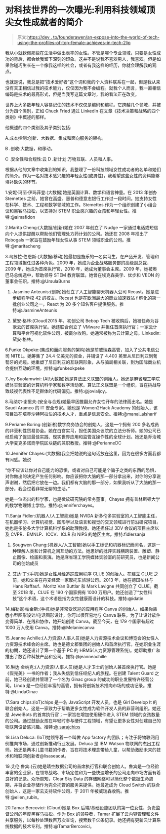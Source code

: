 # 对科技世界的一次曝光:利用科技领域顶尖女性成就者的简介

> 原文:[https://dev . to/founderawen/an-expose-into-the-world-of-tech-using-the-profiles-of-top-female-achieves-in-tech-2lip](https://dev.to/founderawen/an-expose-into-the-world-of-tech-using-the-profiles-of-top-female-achievers-in-tech-2lip)

我从小就钦佩那些在生活中做出表率的女性。不管是哪个专业领域，只要是女性成功的背后，都会给我留下深刻的印象。这并不是说我不喜欢男人，我喜欢。但是如果你碰巧生长在一个像我这样的社会，或者有我这样的经历，你就会理解我的观点。

也就是说，我总是把“技术爱好者”这个词和我的个人资料联系在一起，但是我从来没有真正相信过我的技术能力，仅仅因为我不会编程。就我个人而言，我一直相信编码是技术的最高形式，但是当我写这篇文章时，我的看法正在改变。

世界上大多数年轻人容易记住的技术不仅仅是编码和编程。它跨越几个领域，并被分为四个类别，正如 Chuck Fried 通过 LinkedIn 在文章《技术决策和战略的四个类别》中概述的那样。

他概述的四个类别及其子类别包括:

A.成本控制:创新、大数据、集成和面向服务的架构。

B .创收:大数据，和移动。

C .安全性和合规性:云
D .新计划:万物互联、人员和人事。

根据从他的文章中收集到的知识，我整理了一份科技领域女性成功者的名单和她们的简介。作为一名对技术感兴趣的年轻女性(或男性)，我希望这些女性的资料能够填补缺失的环节。

1.安妮·玛丽·伊玛菲登:(大数据)她是英国计算、数学和语言神童。在 2013 年创办 Stemettes 之前，她曾在高盛、惠普和德意志银行工作过一段时间。她支持女性在科学、技术、工程和数学领域的工作。Stemettes 作为一个组织创建了小组会议和黑客马拉松，以支持对 STEM 职业感兴趣的女孩和年轻女性。推特:@aimafidon

2.Marita Cheng:(大数据/创新)她在 2007 年创立了 Nudge 一家通过电话或短信向个人提供提醒以帮助他们管理处方药计划的公司。她还在 2008 年推出了 Robogals 一家旨在鼓励年轻女性从事 STEM 领域职业的公司。推特:@maritacheng

3.乌苏拉·伯恩斯:(大数据/移动)她最初是施乐的一名实习生，在产品开发、管理和工程领域担任过各种角色。2009 年，她成为企业战略服务部的高级副总裁，2009 年，她成为首席执行官，2010 年，她成为董事会主席。2009 年，她被奥巴马总统选中，帮助领导 STEM 教育联盟。她曾在埃克森美孚、优步和 VEON 的董事会任职。推特:@UrsulaBurns

1.  Jasmine Anteunis:(创新)她创立了人工智能聊天机器人公司 Recast。她是进步编程学校 42 的校友。Recast 也是在欧洲最大的商业加速器站 f 孵化的第一批创业公司之一，React 为 20 多个知名客户提供服务。推特:@JasmineAnteunis

2.  黛安·格林:(Cloud)2015 年，初创公司 Bebop Tech 被收购后，她被任命为谷歌云的首席执行官。她还联合创立了 VMware 并担任首席执行官；一家云计算和平台可视化软件公司，被戴尔收购。她通常被称为云计算之母。Linkedin:黛安·格林。

6.Funke Okpeke:(集成和面向服务的架构)她是前威瑞森高管，加入了公共电信公司 NITEL。她筹集了 24.4 亿美元的资金，并铺设了 4.400 英里从尼日利亚到葡萄牙的光缆。她重塑了尼日利亚的互联网形象，从与骗局相关联，到为国际商业机会提供互动的环境。推特:@funkeokpeke

7.Joy Buolamwini: (AI/大数据)她是算法正义联盟的创始人。她还是麻省理工学院媒体实验室的计算机科学家和数字活动家。算法正义联盟是一个组织，旨在挑战导致歧视代表性不足群体的代码偏见。推特:@jovialjoy。

8.马纳尔·谢里夫:(安全与合规)她最早因推翻允许女性开车的法律而出名。她是 Saudi Aramco 的 IT 安全专家。她也是 Women2Hack Academy 的创始人，该项目旨在培养沙特阿拉伯的技术人才，重点是信息安全。推特:@manal_alsharif

9.Periame Boring:(创新者)数字商务协会的创始人，这是一个拥有 200 多名成员的非营利性贸易协会。她在白宫实习，担任美国众议院的立法分析师。她的公司已经启动了促进最佳实践、现实世界应用和监管互操作性的全球计划。她还是乔治城大学麦克多诺商学院区块链的兼职教授。推特:@PerianneDC

10.Jennifer Chayes:(大数据)我会把她说的这句话放在这里，因为在很多方面我都有同感。她说

“你不应该让你对自己能力的恐惧，或者对自己可能是个骗子之类的东西的恐惧，对你做出的决定产生任何影响。你应该把你大脑的那一部分拿出来，对你的分享说声谢谢，然后把它放在一边。我们都有大脑的那一部分，如果我听从了大脑的那一部分，我会过着非常无聊的生活。”

她是一位杰出的科学家，也是微软研究院的常务董事。Chayes 拥有普林斯顿大学的数学物理博士学位。推特:@jenniferchayes。

11.Sanja Fidler:(机器人/人工智能)她是 NVIDA 新多伦多实验室的人工智能主任，在机器学习、计算机视觉、图形学以及语言和视觉的交叉领域进行前沿研究项目。她也是多伦多大学计算机科学系的助理教授。她还担任过 3DV 会议的项目主席以及 CVPR、EMNLP、ICCV、ICLR 和 NIPS 的地区主席。推特:fidlersanja

1.  Sougwen Chung:(机器人/人工智能)她以手工标记和机器标记而闻名，这是一种理解人类和计算机之间互动的方法。她思辨的批评实践横跨装置、雕塑、静止图像、绘画和表演。她是麻省理工学院媒体实验室的前研究员，也是新闻公司的创始成员

2.  艾达·丁:(手机)她是女性月经追踪应用程序 CLUE 的创始人。在建立 CLUE 之前，她和父亲在丹麦经营一家摩托车旅游公司。2013 年，她在德国柏林与 Hans Raffauf、Moritz Van Buttlar 和 Mark Lavigne 共同创立了 CLUE。截至 2018 年，CLUE 在 190 个国家拥有 1000 万用户。她还创造了“女性科技”这个术语，这个术语是指为女性健康而设计的科技。推特:@idatin

14.梅勒妮·帕金斯:(手机)她是非常受欢迎的应用程序 Canva 的创始人。如果你熟悉小型图形设计/电话图形设计，你可以很容易地与 Canva 联系。为了让设计软件变得简单、在线和协作，她开始创建 Canva。截至今天，在 179 个国家有超过 1000 万人使用 Canva。推特:@Melaniecanva

15.Jeanne Achille:(人力资源/人事人员)她是人力资源技术会议和博览会的女性人力资源技术峰会的主席。她也是德文郡集团的创始人和首席执行官。在她职业生涯的初期，她还设计了第一个基于 PC 的 HRMS(人力资源管理系统)。她帮助推广和推出了数百种科技产品和公司。推特:@jeanneachille

16.琳达·金纳克:(人力资源/人事人员)她是人才卫士的创始人兼首席执行官。她是《假完美》一书的作者；我从失信到信任经纪人的旅程。在创建 Talent Guard 之前，她已经创建并管理了一个名为 Ginac group 的成功的职业发展特许经营公司。Linda 是一位经验丰富的高管，拥有将创新技术推向市场的成功记录。推特:@LindaGinac

17.Sara chips:(IoT)chips 是一名 JavaScript 开发人员，也是 Girl Develop It 的联合创始人，这是一家致力于帮助更多女性成为软件开发人员的非营利组织。她还是 JewelBots 的首席执行官；一家旨在增加使用硬件进入 STEM 领域的女孩数量的公司。通过鼓励女孩在年轻时参与硬件工程领域，有望让更多女性对创建自己的物联网设备感兴趣。推特:[@ sarajchips](https://dev.to/sarajchipps)

18.Lisa Deluca: (IoT)她领导着一个叫做 App factory 的团队；专注于将物联网用例推向市场，通过创新推动行业发展。Deluca 是 IBM Watson 物联网的杰出工程师。她还是两本儿童书籍的作者，旨在将技术理念带给儿童，以帮助激励未来的技术和物联网创新者@lisaseacat。

19.艾伦·鲁宾:(云)她是晴空数据公司的首席执行官和联合创始人。鲁宾是一位经验丰富的企业家，在领导战略、市场定位和为一些快速增长的公司走向市场方面有着良好的记录。众所周知，Clear Sky Data 的存储网络可以简化整个数据生命周期，并将企业存储作为完全托管的服务来提供。她最近成为 Cloud Switch 的联合创始人，这是一家云支持软件公司，于 2011 年被威瑞森收购。推特:@ellen_rubin。

20.Tamar Bercovici: (Cloud)她是 Box 后端/基础设施团队的第一位女性，负责监督公司的年度黑客马拉松。作为 Box 的领导者，Tamar 扩展了云内容管理和文件共享服务，以每秒处理数百万次查询，搜索数千亿条记录。她还拥有更新云计算系统数据的技术专利。推特:@TamarBercovici。